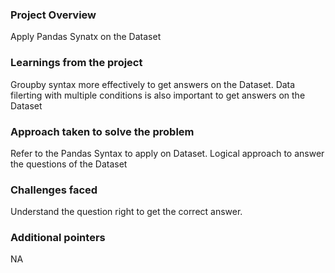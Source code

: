 ### Project Overview

 Apply Pandas Synatx on the Dataset


### Learnings from the project

 Groupby syntax more effectively to get answers on the Dataset.
Data filerting with multiple conditions is also important to get answers on the Dataset


### Approach taken to solve the problem

 Refer to the Pandas Syntax to apply on Dataset.
Logical approach to answer the questions of the Dataset


### Challenges faced

 Understand the question right to get the correct answer.


### Additional pointers

 NA


